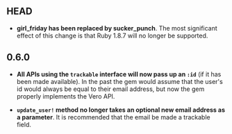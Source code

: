 ## HEAD

- **girl_friday has been replaced by sucker_punch**. The most significant
effect of this change is that Ruby 1.8.7 will no longer be supported.

## 0.6.0

- **All APIs using the `trackable` interface will now pass up an `:id`** (if
it has been made available). In the past the gem would assume that the user's id
would always be equal to their email address, but now the gem properly implements
the Vero API.

- **`update_user!` method no longer takes an optional new email address as a
parameter**. It is recommended that the email be made a trackable field.

